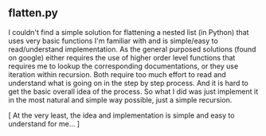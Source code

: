 ## flatten.py
I couldn't find a simple solution for flattening a nested list (in Python) that
uses very basic functions I'm familiar with and is simple/easy to read/understand
implementation. As the general purposed solutions (found on google) either
requires the use of higher order level functions that requires me to lookup the
corresponding documentations, or they use iteration within recursion. Both
require too much effort to read and understand what is going on in the step by
step process. And it is hard to get the basic overall idea of the process. So
what I did was just implement it in the most natural and simple way possible,
just a simple recursion.

[ At the very least, the idea and implementation is simple and easy to
understand for me... ]
